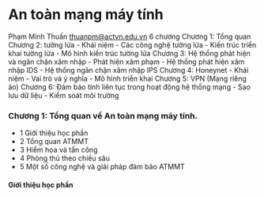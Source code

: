 
# An toàn mạng máy tính 
Phạm Minh Thuấn 
thuanpm@actvn.edu.vn
6 chương 
Chương 1: Tổng quan
Chương 2: tưởng lửa
    - Khái niệm 
    - Các công nghệ tường lửa 
    - Kiến trúc triển khai tường lửa 
    - Mô hình kiến trúc tường lửa 
Chương 3: Hệ thống phát hiện và ngăn chặn xâm nhập 
    - Phát hiện xâm phạm
    - Hệ thống phát hiện xâm nhập IDS 
    - Hệ thống ngăn chặn xâm nhập IPS
Chương 4: Honeynet
    - Khái niệm
    - Vai trò và ý nghĩa
    - Mô hình triển khai 
Chương 5: VPN (Mạng riêng ảo)
Chương 6: Đảm bảo tính liên tục trong hoạt động hệ thống mạng 
    - Sao lưu dữ liệu
    - Kiểm soát môi trường 

### Chương 1: Tổng quan về An toàn mạng máy tính.
- 1 Giới thiệu học phần 
- 2 Tổng quan ATMMT
- 3 Hiểm họa và tấn công
- 4 Phòng thủ theo chiều sâu
- 5 Một số công nghệ và giải pháp đảm bảo ATMMT
#### Giới thiệu học phần
